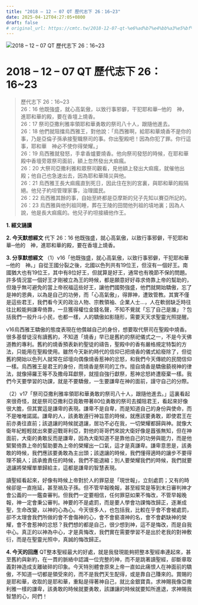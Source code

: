 ```yaml
---
title: "2018 – 12 – 07 QT 歷代志下 26：16~23"
date: 2025-04-12T04:27:05+0800
draft: false
# original_url: https://cmtc.tw/2018-12-07-qt-%e6%ad%b7%e4%bb%a3%e5%bf%97%e4%b8%8b-26%ef%bc%9a1623
---
```


![2018 – 12 – 07 QT 歷代志下 26：16\~23](/images/qt.jpg   "2018 – 12 – 07 QT 歷代志下 26：16\~23")

# 2018 – 12 – 07 QT 歷代志下 26：16\~23

> 歷代志下 26：16\~23  
> 26：16 他既強盛，就心高氣傲，以致行事邪僻，干犯耶和華─他的　神，進耶和華的殿，要在香壇上燒香。  
> 26：17 祭司亞撒利雅率領耶和華勇敢的祭司八十人，跟隨他進去。  
> 26：18 他們就阻擋烏西雅王，對他說：「烏西雅啊，給耶和華燒香不是你的事，乃是亞倫子孫承接聖職祭司的事。你出聖殿吧！因為你犯了罪。你行這事，耶和華　神必不使你得榮耀。」  
> 26：19 烏西雅就發怒，手拿香爐要燒香。他向祭司發怒的時候，在耶和華殿中香壇旁眾祭司面前，額上忽然發出大痲瘋。  
> 26：20 大祭司亞撒利雅和眾祭司觀看，見他額上發出大痲瘋，就催他出殿；他自己也急速出去，因為耶和華降災與他。  
> 26：21 烏西雅王長大痲瘋直到死日，因此住在別的宮裏，與耶和華的殿隔絕。他兒子約坦管理家事，治理國民。  
> 26：22 烏西雅其餘的事，自始至終都是亞摩斯的兒子先知以賽亞所記的。  
> 26：23 烏西雅與他列祖同睡，葬在王陵的田間他列祖的墳地裏；因為人說，他是長大痲瘋的。他兒子約坦接續他作王。

**1. 經文誦讀**

**2.  今天默想經文**
代下 26：16 他既強盛，就心高氣傲，以致行事邪僻，干犯耶和華─他的　神，進耶和華的殿，要在香壇上燒香。

**3. 分享默想經文**
（1）v16「他既強盛，就心高氣傲，以致行事邪僻，干犯耶和華─他的　神。」自從王國分裂之後，北國以色列共有19位王，但沒有一個好王。南國猶大也有19位王，其中有8位好王，但就算是好王，通常也有晚節不保的問題。許多情況當一個好王才剛被立為王的時候，都是願意好好尋求倚靠上帝的幫助的，但幾乎無可避免的當上帝祝福這些好王，讓他們國勢強盛，他們就開始驕傲，忘了是神的恩典，以為是自己的功勞，而「心高氣傲」，得罪神，遭致管教。其實不僅是這些君王，我們看今天的政治人物、宗教領袖、企業人士…，人在軟弱缺乏時往往比較能夠謙卑倚靠，一旦獲得權位金錢名聲，不知不覺就「忘了自己是誰」？包括我們一般升斗小民，也都一樣，人的驕傲如影隨形，需要天天求聖靈光照提醒。

v16烏西雅王驕傲的態度表現在他儹越自己的身份，想要取代祭司在聖殿中燒香。很多基督徒沒有讀舊約，不知道「燒香」早已是舊約的祭祀儀式之一，不是今天佛道教的專利。舊約的燒香預表新約聖徒的禱告，聖殿中的香有嚴格規定特製的方法，只能用在聖殿使用。雖然今天新約時代的信仰已把燒香的儀式給廢除了，但從舊約開始以色列人就常在邱壇向偶像燒香惹神的忿怒，和我們今天傳統的民間信仰一樣。烏西雅王是君王的身份，而燒香是祭司的工作。擅自燒香是驕傲藐視神的律法，就像掃羅王等不及撒母耳獻祭，就擅自強行獻祭，惹神忿怒終遭廢棄一樣。我們今天要學習的功課，就是不要驕傲，一生要謙卑在神的面前，謹守自己的分際。

（2）v17「祭司亞撒利雅率領耶和華勇敢的祭司八十人，跟隨他進去。」這裏看起來很奇怪，就是祭司亞撒利亞竟敢帶著80位勇敢的祭司去攔阻君王，看起來好像很大膽，但其實這是謙卑的表現。謙卑不是自卑，而是知道自己的身份與使命，而不是唯唯諾諾。謙卑的人，該勇敢遵行神旨意的時候，就應該要勇敢，即使君王在前亦勇往直前；該退讓的時候就退讓，居功不必在我，一切榮耀都歸與神。就像大衛年紀輕輕就出來要迎戰哥利亞，對他的哥哥們來說大衛好像是囂張無知，但在神面前，大衛的勇敢反而是謙卑，因為大衛知道不是靠他自己的功勞與能力，而是他緊緊倚靠上帝的幫助要為上帝的榮耀出一口氣，這才是真謙卑。謙卑意思是，該勇敢的時候，我們應該要勇敢為主出頭；該退讓的時候，我們懂得適時的讓步不要得理不饒人；該承擔責任的時候，我們不能退縮；別人要榮耀我們的時候，我們就要退讓將榮耀單單歸給主，這都是謙卑的智慧表現。

讀聖經看起來，好像有時候上帝對於人的罪惡是「現世報」，立刻處罰；又有的時候卻是一直拖延，甚至禍及子孫。但不管早報晚報，甚至經常是等到末日審判神才會公義的一一鑑查審判。但我們一定要相信，任何罪惡如果不悔改，不管早報晚報，神一定會秉公審判。神要的不是處罰，而是要人學會功課悔改歸正，逐漸成聖，生命改變，以神的心為心。今天很多人，也包括我，比較在乎會不會被處罰，卻不太理會我們所做的會不會傷神的心，會不會褻凟神的名，會不會虧缺神的榮耀，會不會惹神的忿怒？我們想的都是自己，很少想到神，這不是悔改，而是自我中心。真正的以神為中心，才是真悔改，我們實在需要學習不是出於老我的對神敷衍，而是在聖靈光照中，真誠的悔改歸正。

**4. 今天的回應**
QT整本聖經最大的好處，就是我發現能夠把整本聖經串連起來，甚至舊約與新約，在一貫的脈絡中認識一位完整的神，而不是跳著讀聖經，卻斷章取義對神造成支離破碎的印象。今天特別體會原來上帝一直如此痛恨人在神面前的驕傲，不知道一切都是領受來的，而不是我們天生配得，或是靠自己賺來的。賞賜的是耶和華，收取的是耶和華，重點是得著神自己，就比金銀寶貴。求神賜我像亞撒利雅一樣的謙卑，該勇敢的時候就要勇敢，該謙讓的時候就要知所進退，求神賜我智慧的心，阿們！
